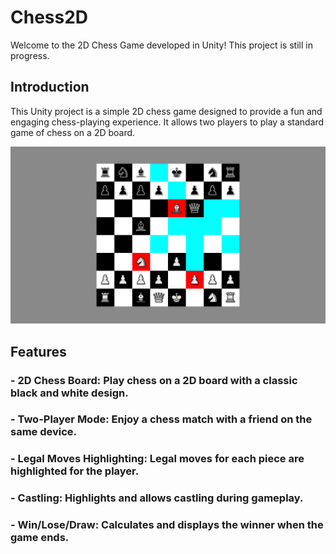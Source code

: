 # Chess2D
Welcome to the 2D Chess Game developed in Unity! This project is still in progress.

## Introduction
This Unity project is a simple 2D chess game designed to provide a fun and engaging chess-playing experience. It allows two players to play a standard game of chess on a 2D board.

![Alt text](image.png)

## Features
### - **2D Chess Board**: Play chess on a 2D board with a classic black and white design.
### - **Two-Player Mode**: Enjoy a chess match with a friend on the same device.
### - **Legal Moves Highlighting**: Legal moves for each piece are highlighted for the player.
### - **Castling**: Highlights and allows castling during gameplay.
### - **Win/Lose/Draw**: Calculates and displays the winner when the game ends.

